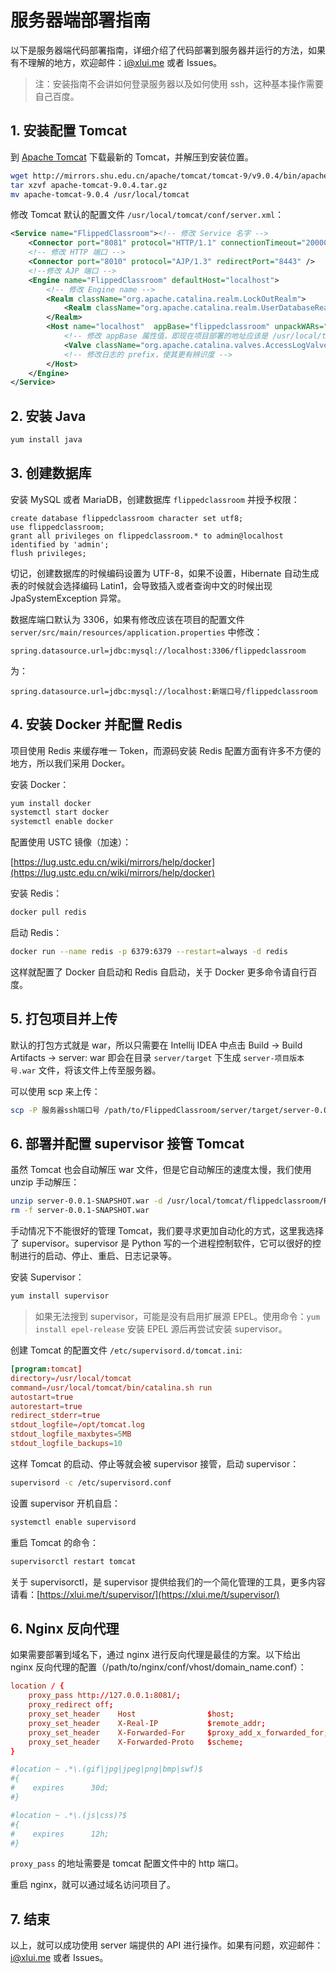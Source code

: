 # 服务器端部署指南

以下是服务器端代码部署指南，详细介绍了代码部署到服务器并运行的方法，如果有不理解的地方，欢迎邮件：[i@xlui.me](mailto:i@xlui.me) 或者 Issues。

> 注：安装指南不会讲如何登录服务器以及如何使用 ssh，这种基本操作需要自己百度。

## 1. 安装配置 Tomcat

到 [Apache Tomcat](https://tomcat.apache.org/) 下载最新的 Tomcat，并解压到安装位置。

```bash
wget http://mirrors.shu.edu.cn/apache/tomcat/tomcat-9/v9.0.4/bin/apache-tomcat-9.0.4.tar.gz
tar xzvf apache-tomcat-9.0.4.tar.gz
mv apache-tomcat-9.0.4 /usr/local/tomcat
```

修改 Tomcat 默认的配置文件 `/usr/local/tomcat/conf/server.xml`：

```xml
<Service name="FlippedClassroom"><!-- 修改 Service 名字 -->
    <Connector port="8081" protocol="HTTP/1.1" connectionTimeout="20000" redirectPort="8443" />
    <!-- 修改 HTTP 端口 -->
    <Connector port="8010" protocol="AJP/1.3" redirectPort="8443" />
    <!--修改 AJP 端口 -->
    <Engine name="FlippedClassroom" defaultHost="localhost">
        <!-- 修改 Engine name -->
        <Realm className="org.apache.catalina.realm.LockOutRealm">
            <Realm className="org.apache.catalina.realm.UserDatabaseRealm" resourceName="UserDatabase"/>
        </Realm>
        <Host name="localhost"  appBase="flippedclassroom" unpackWARs="true" autoDeploy="true">
            <!-- 修改 appBase 属性值，即现在项目部署的地址应该是 /usr/local/tomcat/flippedclassroom -->
            <Valve className="org.apache.catalina.valves.AccessLogValve" directory="logs" prefix="flippedclassroom_log" suffix=".txt" pattern="%h %l %u %t &quot;%r&quot; %s %b" />
            <!-- 修改日志的 prefix，使其更有辨识度 -->
        </Host>
    </Engine>
</Service>
```

## 2. 安装 Java

```bash
yum install java
```

## 3. 创建数据库

安装 MySQL 或者 MariaDB，创建数据库 `flippedclassroom` 并授予权限：

```mysql
create database flippedclassroom character set utf8;
use flippedclassroom;
grant all privileges on flippedclassroom.* to admin@localhost identified by 'admin';
flush privileges;
```

切记，创建数据库的时候编码设置为 UTF-8，如果不设置，Hibernate 自动生成表的时候就会选择编码 Latin1，会导致插入或者查询中文的时候出现 JpaSystemException 异常。

数据库端口默认为 3306，如果有修改应该在项目的配置文件 `server/src/main/resources/application.properties` 中修改：

```properties
spring.datasource.url=jdbc:mysql://localhost:3306/flippedclassroom
```

为：

```
spring.datasource.url=jdbc:mysql://localhost:新端口号/flippedclassroom
```

## 4. 安装 Docker 并配置 Redis

项目使用 Redis 来缓存唯一 Token，而源码安装 Redis 配置方面有许多不方便的地方，所以我们采用 Docker。

安装 Docker：

```bash
yum install docker
systemctl start docker
systemctl enable docker
```

配置使用 USTC 镜像（加速）：

[https://lug.ustc.edu.cn/wiki/mirrors/help/docker](https://lug.ustc.edu.cn/wiki/mirrors/help/docker)

安装 Redis：

```bash
docker pull redis
```

启动 Redis：

```bash
docker run --name redis -p 6379:6379 --restart=always -d redis
```

这样就配置了 Docker 自启动和 Redis 自启动，关于 Docker 更多命令请自行百度。

## 5. 打包项目并上传

默认的打包方式就是 war，所以只需要在 Intellij IDEA 中点击 Build -> Build Artifacts -> server: war 即会在目录 `server/target` 下生成 `server-项目版本号.war` 文件，将该文件上传至服务器。

可以使用 scp 来上传：

```bash
scp -P 服务器ssh端口号 /path/to/FlippedClassroom/server/target/server-0.0.1-SNAPSHOT.war USERNAME@SERVER_IP:
```

## 6. 部署并配置 supervisor 接管 Tomcat

虽然 Tomcat 也会自动解压 war 文件，但是它自动解压的速度太慢，我们使用 unzip 手动解压：

```bash
unzip server-0.0.1-SNAPSHOT.war -d /usr/local/tomcat/flippedclassroom/ROOT
rm -f server-0.0.1-SNAPSHOT.war
```

手动情况下不能很好的管理 Tomcat，我们要寻求更加自动化的方式，这里我选择了 supervisor。supervisor 是 Python 写的一个进程控制软件，它可以很好的控制进行的启动、停止、重启、日志记录等。

安装 Supervisor：

```bash
yum install supervisor
```

> 如果无法搜到 supervisor，可能是没有启用扩展源 EPEL。使用命令：`yum install epel-release` 安装 EPEL 源后再尝试安装 supervisor。

创建 Tomcat 的配置文件 `/etc/supervisord.d/tomcat.ini`:

```conf
[program:tomcat]
directory=/usr/local/tomcat
command=/usr/local/tomcat/bin/catalina.sh run
autostart=true
autorestart=true
redirect_stderr=true
stdout_logfile=/opt/tomcat.log
stdout_logfile_maxbytes=5MB
stdout_logfile_backups=10
```

这样 Tomcat 的启动、停止等就会被 supervisor 接管，启动 supervisor：

```bash
supervisord -c /etc/supervisord.conf
```

设置 supervisor 开机自启：

```bash
systemctl enable supervisord
```

重启 Tomcat 的命令：

```bash
supervisorctl restart tomcat
```

关于 supervisorctl，是 supervisor 提供给我们的一个简化管理的工具，更多内容请看：[https://xlui.me/t/supervisor/](https://xlui.me/t/supervisor/)

## 6. Nginx 反向代理

如果需要部署到域名下，通过 nginx 进行反向代理是最佳的方案。以下给出 nginx 反向代理的配置（/path/to/nginx/conf/vhost/domain_name.conf）：

```conf
location / {
    proxy_pass http://127.0.0.1:8081/;
    proxy_redirect off;
    proxy_set_header    Host                $host;
    proxy_set_header    X-Real-IP           $remote_addr;
    proxy_set_header    X-Forwarded-For     $proxy_add_x_forwarded_for;
    proxy_set_header    X-Forwarded-Proto   $scheme;
}

#location ~ .*\.(gif|jpg|jpeg|png|bmp|swf)$
#{
#    expires      30d;
#}

#location ~ .*\.(js|css)?$
#{
#    expires      12h;
#}
```

`proxy_pass` 的地址需要是 tomcat 配置文件中的 http 端口。

重启 nginx，就可以通过域名访问项目了。

## 7. 结束

以上，就可以成功使用 server 端提供的 API 进行操作。如果有问题，欢迎邮件：[i@xlui.me](mailto:i@xlui.me) 或者 Issues。
